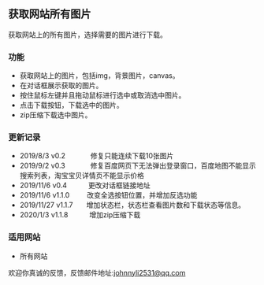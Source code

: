 ## 获取网站所有图片
获取网站上的所有图片，选择需要的图片进行下载。

### 功能
- 获取网站上的图片，包括img，背景图片，canvas。
- 在对话框展示获取的图片。
- 按住鼠标左键并且拖动鼠标进行选中或取消选中图片。
- 点击下载按钮，下载选中的图片。
- zip压缩下载选中图片。

### 更新记录
- 2019/8/3  v0.2    &nbsp;&nbsp;&nbsp;&nbsp;&nbsp;&nbsp;&nbsp;&nbsp;&nbsp;&nbsp;&nbsp;&nbsp;修复只能连续下载10张图片
- 2019/9/2  v0.3	&nbsp;&nbsp;&nbsp;&nbsp;&nbsp;&nbsp;&nbsp;&nbsp;&nbsp;&nbsp;&nbsp;&nbsp;修复百度网页下无法弹出登录窗口，百度地图不能显示搜索列表，淘宝宝贝详情页不能显示价格
- 2019/11/6 v0.4        &nbsp;&nbsp;&nbsp;&nbsp;&nbsp;&nbsp;&nbsp;&nbsp;&nbsp;&nbsp;更改对话框链接地址
- 2019/11/6 v1.1.0    &nbsp;&nbsp;&nbsp;&nbsp;&nbsp;&nbsp;&nbsp;&nbsp;改变全选按钮位置，并增加反选功能
- 2019/11/27 v1.1.7     &nbsp;&nbsp;&nbsp;&nbsp;&nbsp;&nbsp;增加状态栏，状态栏查看图片数和下载状态等信息。
- 2020/1/3   v1.1.8     &nbsp;&nbsp;&nbsp;&nbsp;&nbsp;&nbsp; &nbsp;&nbsp;&nbsp;增加zip压缩下载

### 适用网站
- 所有网站

欢迎你真诚的反馈，反馈邮件地址:<johnnyli2531@qq.com>